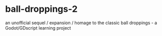 # ball-droppings-2
an unofficial sequel / expansion / homage to the classic ball droppings - a Godot/GDscript learning project
